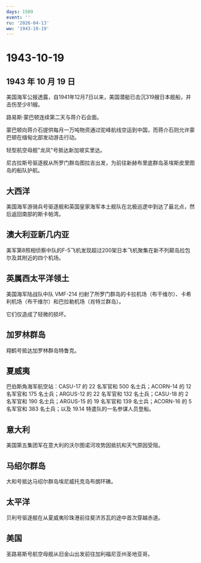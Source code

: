 ```yaml
---
days: 1509
event: ''
ru: '2026-04-13'
ww: '1943-10-19'
---
```


# 1943-10-19

## 1943 年 10 月 19 日

美国海军公报透露，自1941年12月7日以来，美国潜艇已击沉319艘日本舰船，并击伤至少81艘。

路易斯·蒙巴顿连续第二天与蒋介石会面。

蒙巴顿向蒋介石提供每月一万吨物资通过驼峰航线空运到中国，而蒋介石则允许蒙巴顿在缅甸北部发动游击行动。

轻型航空母舰"龙凤"号抵达新加坡实里达。

尼古拉斯号驱逐舰从所罗门群岛图拉吉出发，为前往新赫布里底群岛圣埃斯皮里图岛的船队护航。

## 大西洋

美国海军游骑兵号驱逐舰和英国皇家海军本土舰队在北极巡逻中到达了最北点，然后返回南部的斯卡帕湾。

## 澳大利亚新几内亚

美军第8照相侦察中队的F-5飞机发现超过200架日本飞机聚集在新不列颠岛拉包尔及其附近的四个机场。

## 英属西太平洋领土

美国海军陆战队中队 VMF-214
扫射了所罗门群岛的卡拉机场（布干维尔）、卡希利机场（布干维尔）和巴拉勒机场（肖特兰群岛）。

它们仅造成了轻微的损坏。

## 加罗林群岛

翔鹤号抵达加罗林群岛特鲁克。

## 夏威夷

巴伯斯角海军航空站：CASU-17 的 22 名军官和 500 名士兵；ACORN-14 的 12
名军官和 175 名士兵；ARGUS-12 的 22 名军官和 132 名士兵；CASU-18 的 2
名军官和 190 名士兵；ARGUS-15 的 19 名军官和 139 名士兵；ACORN-16 的 5
名军官和 383 名士兵；以及 19.14 特遣队的一名参谋人员登船。

## 意大利

美国第五集团军在意大利的沃尔图诺河攻势因抵抗和天气原因受阻。

## 马绍尔群岛

大和号抵达马绍尔群岛埃尼威托克岛布朗环礁。

## 太平洋

贝利号驱逐舰在从夏威夷珍珠港前往斐济苏瓦的途中首次穿越赤道。

## 美国

圣路易斯号航空母舰从旧金山出发前往加利福尼亚州圣地亚哥。